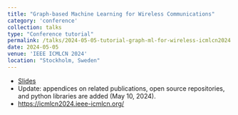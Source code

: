 ```yaml
---
title: "Graph-based Machine Learning for Wireless Communications"
category: 'conference'
collection: talks
type: "Conference tutorial"
permalink: /talks/2024-05-05-tutorial-graph-ml-for-wireless-icmlcn2024.html
date: 2024-05-05
venue: 'IEEE ICMLCN 2024'
location: "Stockholm, Sweden"
---
```



- [Slides](/files/icmlcn_2024_tutorial__ml4wireless.pdf)
- Update: appendices on related publications, open source repositories, and python libraries are added (May 10, 2024). 
- <https://icmlcn2024.ieee-icmlcn.org/>
